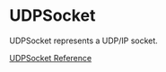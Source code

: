 # UDPSocket

UDPSocket represents a UDP/IP socket.

[UDPSocket Reference](https://ruby-doc.org/stdlib-2.5.0/libdoc/socket/rdoc/UDPSocket.html)

